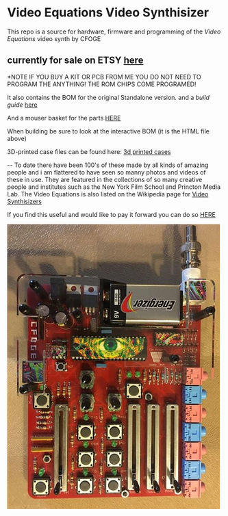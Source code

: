 # Video Equations Video Synthisizer 

This repo is a source for hardware, firmware and programming of the *Video Equations* video synth by CFOGE
## currently for sale on ETSY [here](https://www.etsy.com/au/listing/1103194946/video-equations-video-synthesizer-pcb)
*NOTE IF YOU BUY A KIT OR PCB FROM ME YOU DO NOT NEED TO PROGRAM THE ANYTHING! THE ROM CHIPS COME PROGRAMED!

It also contains the BOM for the original Standalone version.
and a *build guide* [here](https://docs.google.com/document/d/1xhPcSpx6gMqP5NIOa-hU4GBMXX1HIhc-GGcmYRfW-Dc/edit?usp=sharing)

And a mouser basket for the parts [HERE](https://au.mouser.com/ProjectManager/ProjectDetail.aspx?AccessID=cdce1e85b3) 

When building be sure to look at the interactive BOM (it is the HTML file above)

3D-printed case files can be found here:
[3d printed cases](https://www.thingiverse.com/thing:4983079)

-- To date there have been 100's of these made by all kinds of amazing people and i am flattered to have seen so manny photos and videos of these in use. They are featured in the collections of so many creative people and institutes such as the New York Film School and Princton Media Lab. The Video Equations is also listed on the Wikipedia page for [Video Synthisizers](https://en.wikipedia.org/wiki/Video_synthesizer#cite_note-14)

If you find this useful and would like to pay it forward you can do so [HERE](https://www.paypal.com/donate?hosted_button_id=XGRSY3M6V94R4)

![Red Video Equations](https://github.com/cfoge/Video_EQ/blob/main/images/videq.JPG)
